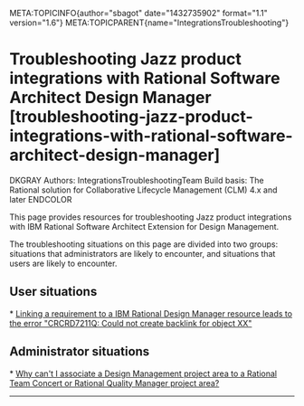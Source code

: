 META:TOPICINFO{author="sbagot" date="1432735902" format="1.1"
version="1.6"} META:TOPICPARENT{name="IntegrationsTroubleshooting"}

# Troubleshooting Jazz product integrations with Rational Software Architect Design Manager [troubleshooting-jazz-product-integrations-with-rational-software-architect-design-manager]

DKGRAY Authors: IntegrationsTroubleshootingTeam Build basis: The
Rational solution for Collaborative Lifecycle Management (CLM) 4.x and
later ENDCOLOR

This page provides resources for troubleshooting Jazz product
integrations with IBM Rational Software Architect Extension for Design
Management.

The troubleshooting situations on this page are divided into two groups:
situations that administrators are likely to encounter, and situations
that users are likely to encounter.

## User situations

\* [Linking a requirement to a IBM Rational Design Manager resource
leads to the error "CRCRD7211Q: Could not create backlink for object
XX"](http://www.ibm.com/support/docview.wss?uid=swg21632325)

## Administrator situations

\* [Why can't I associate a Design Management project area to a Rational
Team Concert or Rational Quality Manager project
area?](https://jazz.net/wiki/bin/view/Deployment/WhyAmINotAbleToAssociateADesignManagerProjectAreaToARationalTeamConcertProjectArea)

--------------------
